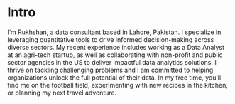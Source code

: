 # Intro
I’m Rukhshan, a data consultant based in Lahore, Pakistan. I specialize in leveraging quantitative tools to drive informed decision-making across diverse sectors. My recent experience includes working as a Data Analyst at an agri-tech startup, as well as collaborating with non-profit and public sector agencies in the US to deliver impactful data analytics solutions. I thrive on tackling challenging problems and I am committed to helping organizations unlock the full potential of their data. In my free time, you’ll find me on the football field, experimenting with new recipes in the kitchen, or planning my next travel adventure.

